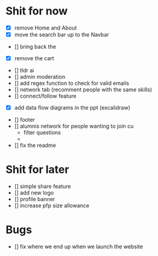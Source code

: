 # Shit for now
- [x] remove Home and About 
- [x] move the search bar up to the Navbar 
- [] bring back the 
- [x] remove the cart 
- [] tldr ai 
- [] admin moderation 
- [] add regex function to check for valid emails 
- [] network tab (recomment people with the same skills)
- [] connect/follow feature
- [x] add data flow diagrams in the ppt (excalidraw)
- [] footer
- [] alumnis network for people wanting to join cu
    - filter questions
    - 
- [] fix the readme

# Shit for later
- [] simple share feature
- [] add new logo
- [] profile banner
- [] increase pfp size allowance

# Bugs
- [] fix where we end up when we launch the website
